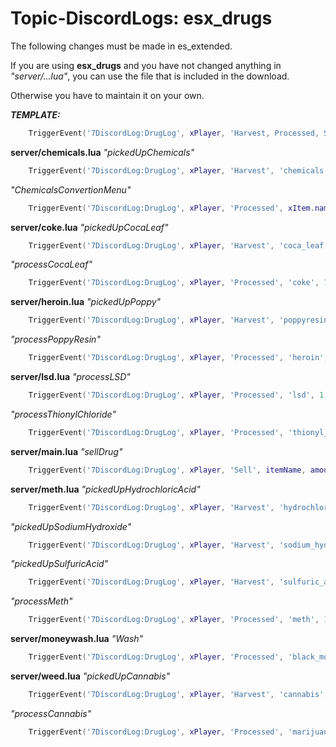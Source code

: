 # Topic-DiscordLogs: esx_drugs

The following changes must be made in es_extended.

If you are using **esx_drugs** and you have not changed anything in *"server/...lua"*, you can use the file that is included in the download.

Otherwise you have to maintain it on your own.

***TEMPLATE:***
```lua
    TriggerEvent('7DiscordLog:DrugLog', xPlayer, 'Harvest, Processed, Sell', 'ITEM_NAME', AMOUNT, PRICE/NULL)
```

**server/chemicals.lua**
*"pickedUpChemicals"*
```lua
	TriggerEvent('7DiscordLog:DrugLog', xPlayer, 'Harvest', 'chemicals', 1, null)
```

*"ChemicalsConvertionMenu"*
```lua
	TriggerEvent('7DiscordLog:DrugLog', xPlayer, 'Processed', xItem.name, amount, null)
```

**server/coke.lua**
*"pickedUpCocaLeaf"*
```lua
	TriggerEvent('7DiscordLog:DrugLog', xPlayer, 'Harvest', 'coca_leaf', 1, null)
```

*"processCocaLeaf"*
```lua
	TriggerEvent('7DiscordLog:DrugLog', xPlayer, 'Processed', 'coke', 1, null)
```

**server/heroin.lua**
*"pickedUpPoppy"*
```lua
	TriggerEvent('7DiscordLog:DrugLog', xPlayer, 'Harvest', 'poppyresin', 1, null)
```

*"processPoppyResin"*
```lua
	TriggerEvent('7DiscordLog:DrugLog', xPlayer, 'Processed', 'heroin', 1, null)
```

**server/lsd.lua**
*"processLSD"*
```lua
	TriggerEvent('7DiscordLog:DrugLog', xPlayer, 'Processed', 'lsd', 1, null)
```

*"processThionylChloride"*
```lua
	TriggerEvent('7DiscordLog:DrugLog', xPlayer, 'Processed', 'thionyl_chloride', 1, null)
```

**server/main.lua**
*"sellDrug"*
```lua
	TriggerEvent('7DiscordLog:DrugLog', xPlayer, 'Sell', itemName, amount, price)
```

**server/meth.lua**
*"pickedUpHydrochloricAcid"*
```lua
	TriggerEvent('7DiscordLog:DrugLog', xPlayer, 'Harvest', 'hydrochloric_acid', 1, null)
```

*"pickedUpSodiumHydroxide"*
```lua
	TriggerEvent('7DiscordLog:DrugLog', xPlayer, 'Harvest', 'sodium_hydroxide', 1, null)
```

*"pickedUpSulfuricAcid"*
```lua
	TriggerEvent('7DiscordLog:DrugLog', xPlayer, 'Harvest', 'sulfuric_acid', 1, null)
```

*"processMeth"*
```lua
	TriggerEvent('7DiscordLog:DrugLog', xPlayer, 'Processed', 'meth', 1, null)
```

**server/moneywash.lua**
*"Wash"*
```lua
	TriggerEvent('7DiscordLog:DrugLog', xPlayer, 'Processed', 'black_money', ammount, null)
```

**server/weed.lua**
*"pickedUpCannabis"*
```lua
	TriggerEvent('7DiscordLog:DrugLog', xPlayer, 'Harvest', 'cannabis', 1, null)
```

*"processCannabis"*
```lua
	TriggerEvent('7DiscordLog:DrugLog', xPlayer, 'Processed', 'marijuana', 1, null)
```